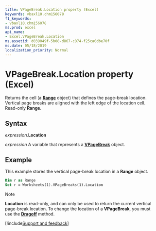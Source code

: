 ```yaml
---
title: VPageBreak.Location property (Excel)
keywords: vbaxl10.chm156078
f1_keywords:
- vbaxl10.chm156078
ms.prod: excel
api_name:
- Excel.VPageBreak.Location
ms.assetid: d039049f-5b08-d867-c874-f25ca0dbe70f
ms.date: 05/18/2019
localization_priority: Normal
---
```



# VPageBreak.Location property (Excel)

Returns the cell (a **[Range](Excel.Range(object).md)** object) that defines the page-break location. Vertical page breaks are aligned with the left edge of the location cell. Read-only **Range**.


## Syntax

_expression_.**Location** 

_expression_ A variable that represents a **[VPageBreak](Excel.VPageBreak.md)** object.


## Example

This example stores the vertical page-break location in a **Range** object.

```vb
Dim r as Range
Set r = Worksheets(1).VPageBreaks(1).Location
```

> [!NOTE] 
> **Location** is read-only, and can only be used to return the current vertical page-break location. To change the location of a **VPageBreak**, you must use the **[Dragoff](Excel.VPageBreak.DragOff.md)** method. 



[!include[Support and feedback](~/includes/feedback-boilerplate.md)]